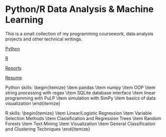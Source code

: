 # Python/R Data Analysis & Machine Learning

This is a small collection of my programming coursework, data analysis projects and other technical writings. 


[Python](https://github.com/schr0841/GitRepo/tree/master/Python)

[R](https://github.com/schr0841/GitRepo/tree/master/R)

[Reports](https://github.com/schr0841/GitRepo/tree/master/Reports)

[Resume](https://github.com/schr0841/GitRepo/tree/master/Resume)

Python skills:
\begin{itemize}
\item pandas
\item numpy
\item OOP
\item string processing with regex
\item SQLite database interface
\item linear programming with PuLP
\item simulation with SimPy
\item basics of data visualization 
\end{itemize}

R skills:
\begin{itemize}
\item Linear/Logistic Regression
\item Variable Selection Methods
\item Classification and Regression Trees
\item Random Forests
\item Text Mining
\item Visualization
\item General Classification and Clustering Techniques
\end{itemize}
